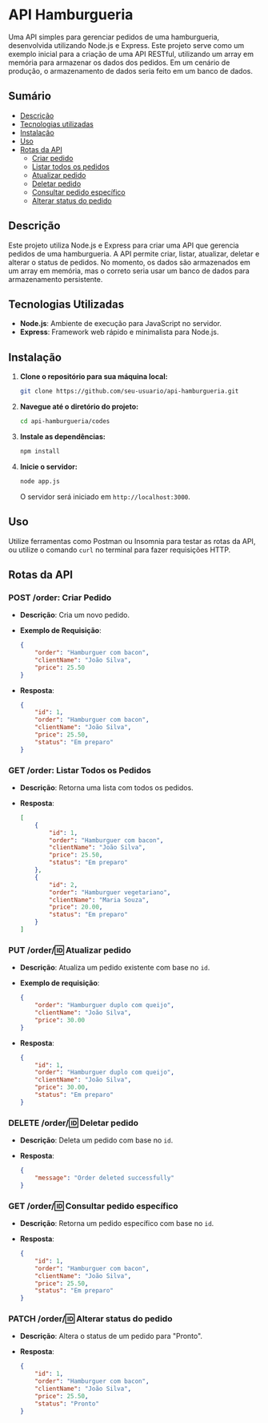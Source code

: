 # API Hamburgueria

Uma API simples para gerenciar pedidos de uma hamburgueria, desenvolvida utilizando Node.js e Express. Este projeto serve como um exemplo inicial para a criação de uma API RESTful, utilizando um array em memória para armazenar os dados dos pedidos. Em um cenário de produção, o armazenamento de dados seria feito em um banco de dados.

## Sumário

- [Descrição](#descrição)
- [Tecnologias utilizadas](#tecnologias-utilizadas)
- [Instalação](#instalação)
- [Uso](#uso)
- [Rotas da API](#rotas-da-api)
  - [Criar pedido](#post-order-criar-pedido)
  - [Listar todos os pedidos](#get-order-listar-todos-os-pedidos)
  - [Atualizar pedido](#put-orderid-atualizar-pedido)
  - [Deletar pedido](#delete-orderid-deletar-pedido)
  - [Consultar pedido específico](#get-orderid-consultar-pedido-específico)
  - [Alterar status do pedido](#patch-orderid-alterar-status-do-pedido)

## Descrição

Este projeto utiliza Node.js e Express para criar uma API que gerencia pedidos de uma hamburgueria. A API permite criar, listar, atualizar, deletar e alterar o status de pedidos. No momento, os dados são armazenados em um array em memória, mas o correto seria usar um banco de dados para armazenamento persistente.

## Tecnologias Utilizadas

- **Node.js**: Ambiente de execução para JavaScript no servidor.
- **Express**: Framework web rápido e minimalista para Node.js.

## Instalação

1. **Clone o repositório para sua máquina local:**

    ```bash
    git clone https://github.com/seu-usuario/api-hamburgueria.git
    ```

2. **Navegue até o diretório do projeto:**

    ```bash
    cd api-hamburgueria/codes
    ```

3. **Instale as dependências:**

    ```bash
    npm install
    ```

4. **Inicie o servidor:**

    ```bash
    node app.js
    ```

   O servidor será iniciado em `http://localhost:3000`.

## Uso

Utilize ferramentas como Postman ou Insomnia para testar as rotas da API, ou utilize o comando `curl` no terminal para fazer requisições HTTP.

## Rotas da API

### POST /order: Criar Pedido

- **Descrição**: Cria um novo pedido.
- **Exemplo de Requisição**:

    ```json
    {
        "order": "Hamburguer com bacon",
        "clientName": "João Silva",
        "price": 25.50
    }
    ```

- **Resposta**:

    ```json
    {
        "id": 1,
        "order": "Hamburguer com bacon",
        "clientName": "João Silva",
        "price": 25.50,
        "status": "Em preparo"
    }
    ```

### GET /order: Listar Todos os Pedidos

- **Descrição**: Retorna uma lista com todos os pedidos.
- **Resposta**:

    ```json
    [
        {
            "id": 1,
            "order": "Hamburguer com bacon",
            "clientName": "João Silva",
            "price": 25.50,
            "status": "Em preparo"
        },
        {
            "id": 2,
            "order": "Hamburguer vegetariano",
            "clientName": "Maria Souza",
            "price": 20.00,
            "status": "Em preparo"
        }
    ]
    ```

### PUT /order/:id: Atualizar pedido

- **Descrição**: Atualiza um pedido existente com base no `id`.
- **Exemplo de requisição**:

    ```json
    {
        "order": "Hamburguer duplo com queijo",
        "clientName": "João Silva",
        "price": 30.00
    }
    ```

- **Resposta**:

    ```json
    {
        "id": 1,
        "order": "Hamburguer duplo com queijo",
        "clientName": "João Silva",
        "price": 30.00,
        "status": "Em preparo"
    }
    ```

### DELETE /order/:id: Deletar pedido

- **Descrição**: Deleta um pedido com base no `id`.
- **Resposta**:

    ```json
    {
        "message": "Order deleted successfully"
    }
    ```

### GET /order/:id: Consultar pedido específico

- **Descrição**: Retorna um pedido específico com base no `id`.
- **Resposta**:

    ```json
    {
        "id": 1,
        "order": "Hamburguer com bacon",
        "clientName": "João Silva",
        "price": 25.50,
        "status": "Em preparo"
    }
    ```

### PATCH /order/:id: Alterar status do pedido

- **Descrição**: Altera o status de um pedido para "Pronto".
- **Resposta**:

    ```json
    {
        "id": 1,
        "order": "Hamburguer com bacon",
        "clientName": "João Silva",
        "price": 25.50,
        "status": "Pronto"
    }
    ```
